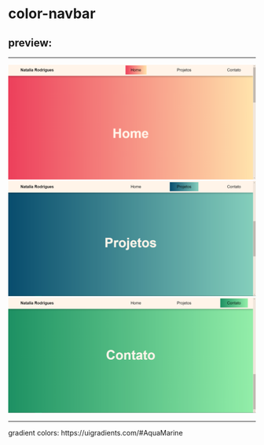 # color-navbar
<h2>preview:</h2>
<hr>
 <img src="https://github.com/natalia-ar/color-navbar/blob/master/img/home.png" alt="home">
 <img src="https://github.com/natalia-ar/color-navbar/blob/master/img/projetos.png" alt="project";>
 <img src="https://github.com/natalia-ar/color-navbar/blob/master/img/contato.png" alt="contact";>
 <hr>
<p>  gradient colors:
 https://uigradients.com/#AquaMarine</p>
